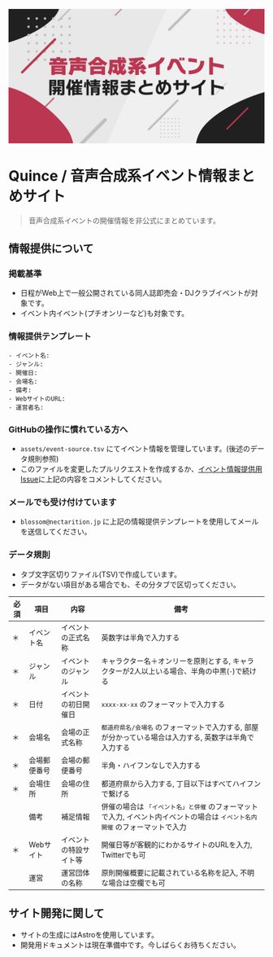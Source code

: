 ![](./public/card.png)

# Quince / 音声合成系イベント情報まとめサイト

> 音声合成系イベントの開催情報を非公式にまとめています。

## 情報提供について

### 掲載基準

- 日程がWeb上で一般公開されている同人誌即売会・DJクラブイベントが対象です。
- イベント内イベント(プチオンリーなど)も対象です。

### 情報提供テンプレート

```
- イベント名: 
- ジャンル: 
- 開催日: 
- 会場名: 
- 備考: 
- WebサイトのURL: 
- 運営者名: 
```

### GitHubの操作に慣れている方へ

- `assets/event-source.tsv` にてイベント情報を管理しています。(後述のデータ規則参照)
- このファイルを変更したプルリクエストを作成するか、[イベント情報提供用Issue](https://github.com/nectarition/Quince/issues/4)に上記の内容をコメントしてください。

### メールでも受け付けています

- `blossom@nectarition.jp` に上記の情報提供テンプレートを使用してメールを送信してください。

### データ規則

- タブ文字区切りファイル(TSV)で作成しています。
- データがない項目がある場合でも、その分タブで区切ってください。

| 必須 | 項目 | 内容 | 備考 |
| - | - | - | - |
| ＊ | イベント名 | イベントの正式名称 | 英数字は半角で入力する |
| ＊ | ジャンル | イベントのジャンル | キャラクター名＋オンリーを原則とする, キャラクターが2人以上いる場合、半角の中黒(`･`)で続ける |
| ＊ | 日付 | イベントの初日開催日 | `xxxx-xx-xx` のフォーマットで入力する |
| ＊ | 会場名 | 会場の正式名称 | `都道府県名/会場名` のフォーマットで入力する, 部屋が分かっている場合は入力する, 英数字は半角で入力する |
| ＊ | 会場郵便番号 | 会場の郵便番号 | 半角・ハイフンなしで入力する | |
| ＊ | 会場住所 | 会場の住所 | 都道府県から入力する, 丁目以下はすべてハイフンで繋げる |
| | 備考 | 補足情報 | 併催の場合は `「イベント名」と併催` のフォーマットで入力, イベント内イベントの場合は `イベント名内開催` のフォーマットで入力 |
| ＊ | Webサイト | イベントの特設サイト等 | 開催日等が客観的にわかるサイトのURLを入力, Twitterでも可 |
| | 運営 | 運営団体の名称 | 原則開催概要に記載されている名称を記入, 不明な場合は空欄でも可 |

## サイト開発に関して

- サイトの生成にはAstroを使用しています。
- 開発用ドキュメントは現在準備中です。今しばらくお待ちください。
